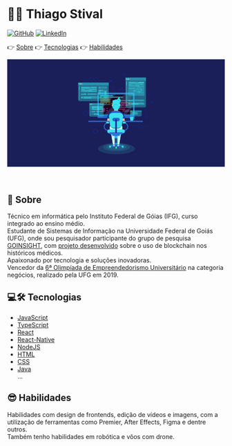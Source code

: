 # 👨‍💻 Thiago Stival
[![GitHub](https://img.shields.io/badge/-Github-000?style=flat-square&logo=Github&logoColor=white&link=https://github.com/thiagostival)](https://github.com/thiagostival)
[![LinkedIn](https://img.shields.io/badge/-LinkedIn-blue?style=flat-square&logo=Linkedin&logoColor=white&link=https://www.linkedin.com/in/thiago-stival/)](https://www.linkedin.com/in/thiagostival/)

👉 [Sobre](#sobre)     👉 [Tecnologias](#tecnologias)     👉 [Habilidades](#habilidades)


![banner](https://github.com/thiagostival/thiagostival/blob/master/banner1.jpg)

<br/>
<h2 id="sobre">📖 Sobre</h2>

Técnico em informática pelo Instituto Federal de Góias (IFG), curso integrado ao ensino médio.  
Estudante de Sistemas de Informação na Universidade Federal de Goiás (UFG), onde sou pesquisador participante do grupo de pesquisa [GOINSIGHT](http://ww2.inf.ufg.br/~insight/), com [projeto desenvolvido](https://github.com/thiagostival/HealtHistory.git) sobre o uso de blockchain nos históricos médicos.  
Apaixonado por tecnologia e soluções inovadoras.  
Vencedor da [6ª Olimpíada de Empreendedorismo Universitário](https://prpi.ufg.br/n/121319-olimpiada-de-empreendedorismo-da-ufg-premia-vencedores) na categoria negócios, realizado pela UFG em 2019.

<h2 id="tecnologias"> 💻🛠 Tecnologias </h2>

- [JavaScript](https://www.javascript.com/)
- [TypeScript](https://www.typescriptlang.org/)
- [React](https://pt-br.reactjs.org/)
- [React-Native](https://reactnative.dev/)
- [NodeJS](https://nodejs.org/en/)
- [HTML](https://developer.mozilla.org/pt-BR/docs/Web/HTML)
- [CSS](https://developer.mozilla.org/pt-BR/docs/Web/CSS)
- [Java](https://www.oracle.com/br/java/)  
...

<h2 id="habilidades"> 😎 Habilidades </h2>

Habilidades com design de frontends, edição de vídeos e imagens, com a utilização de ferramentas como Premier, After Effects, Figma e dentre outros.  
Também tenho habilidades em robótica e vôos com drone.

